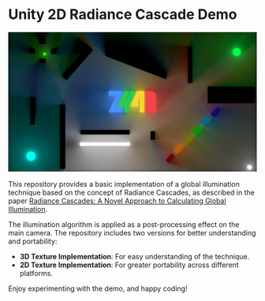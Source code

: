 # Unity 2D Radiance Cascade Demo
![Demo](Demo.png)

This repository provides a basic implementation of a global illumination technique based on the concept of Radiance Cascades, as described in the paper [Radiance Cascades: A Novel Approach to Calculating Global Illumination](https://drive.google.com/file/d/1L6v1_7HY2X-LV3Ofb6oyTIxgEaP4LOI6/view).

The illumination algorithm is applied as a post-processing effect on the main camera.
The repository includes two versions for better understanding and portability:
- **3D Texture Implementation**: For easy understanding of the technique.
- **2D Texture Implementation**: For greater portability across different platforms.

Enjoy experimenting with the demo, and happy coding!
